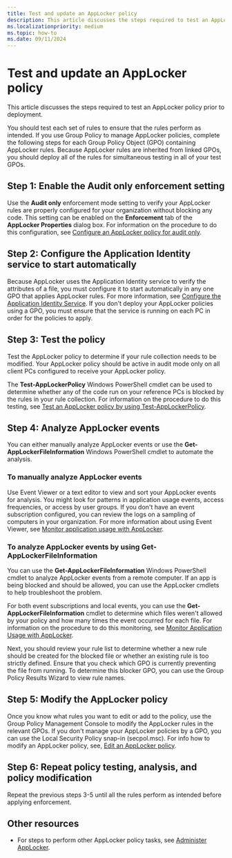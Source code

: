 ```yaml
---
title: Test and update an AppLocker policy
description: This article discusses the steps required to test an AppLocker policy prior to deployment.
ms.localizationpriority: medium
ms.topic: how-to
ms.date: 09/11/2024
---
```


# Test and update an AppLocker policy

This article discusses the steps required to test an AppLocker policy prior to deployment.

You should test each set of rules to ensure that the rules perform as intended. If you use Group Policy to manage AppLocker policies, complete the following steps for each Group Policy Object (GPO) containing AppLocker rules. Because AppLocker rules are inherited from linked GPOs, you should deploy all of the rules for simultaneous testing in all of your test GPOs.

## Step 1: Enable the Audit only enforcement setting

Use the **Audit only** enforcement mode setting to verify your AppLocker rules are properly configured for your organization without blocking any code. This setting can be enabled on the **Enforcement** tab of the **AppLocker Properties** dialog box. For information on the procedure to do this configuration, see [Configure an AppLocker policy for audit only](configure-an-applocker-policy-for-audit-only.md).

## Step 2: Configure the Application Identity service to start automatically

Because AppLocker uses the Application Identity service to verify the attributes of a file, you must configure it to start automatically in any one GPO that applies AppLocker rules. For more information, see [Configure the Application Identity Service](configure-the-application-identity-service.md). If you don't deploy your AppLocker policies using a GPO, you must ensure that the service is running on each PC in order for the policies to apply.

## Step 3: Test the policy

Test the AppLocker policy to determine if your rule collection needs to be modified. Your AppLocker policy should be active in audit mode only on all client PCs configured to receive your AppLocker policy.

The **Test-AppLockerPolicy** Windows PowerShell cmdlet can be used to determine whether any of the code run on your reference PCs is blocked by the rules in your rule collection. For information on the procedure to do this testing, see [Test an AppLocker policy by using Test-AppLockerPolicy](test-an-applocker-policy-by-using-test-applockerpolicy.md).

## Step 4: Analyze AppLocker events

You can either manually analyze AppLocker events or use the **Get-AppLockerFileInformation** Windows PowerShell cmdlet to automate the analysis.

### To manually analyze AppLocker events

Use Event Viewer or a text editor to view and sort your AppLocker events for analysis. You might look for patterns in application usage events, access frequencies, or access by user groups. If you don't have an event subscription configured, you can review the logs on a sampling of computers in your organization. For more information about using Event Viewer, see [Monitor application usage with AppLocker](monitor-application-usage-with-applocker.md).

### To analyze AppLocker events by using Get-AppLockerFileInformation

You can use the **Get-AppLockerFileInformation** Windows PowerShell cmdlet to analyze AppLocker events from a remote computer. If an app is being blocked and should be allowed, you can use the AppLocker cmdlets to help troubleshoot the problem.

For both event subscriptions and local events, you can use the **Get-AppLockerFileInformation** cmdlet to determine which files weren't allowed by your policy and how many times the event occurred for each file. For information on the procedure to do this monitoring, see [Monitor Application Usage with AppLocker](monitor-application-usage-with-applocker.md).

Next, you should review your rule list to determine whether a new rule should be created for the blocked file or whether an existing rule is too strictly defined. Ensure that you check which GPO is currently preventing the file from running. To determine this blocker GPO, you can use the Group Policy Results Wizard to view rule names.

## Step 5: Modify the AppLocker policy

Once you know what rules you want to edit or add to the policy, use the Group Policy Management Console to modify the AppLocker rules in the relevant GPOs. If you don't manage your AppLocker policies by a GPO, you can use the Local Security Policy snap-in (secpol.msc). For info how to modify an AppLocker policy, see, [Edit an AppLocker policy](edit-an-applocker-policy.md).

## Step 6: Repeat policy testing, analysis, and policy modification

Repeat the previous steps 3-5 until all the rules perform as intended before applying enforcement.

## Other resources

- For steps to perform other AppLocker policy tasks, see [Administer AppLocker](administer-applocker.md).
